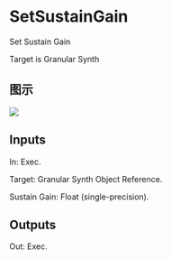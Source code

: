 # SetSustainGain

Set Sustain Gain

Target is Granular Synth

## 图示

![]($-20221218-21085413.png)

## Inputs

In: Exec.

Target: Granular Synth Object Reference.

Sustain Gain: Float (single-precision).  

## Outputs

Out: Exec.

